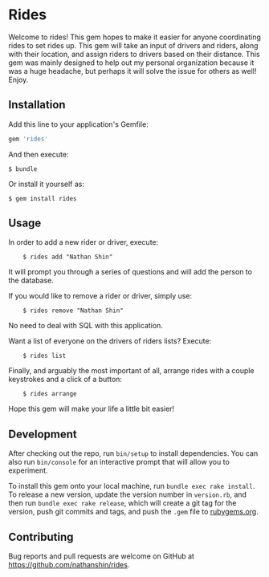 # Rides

Welcome to rides! This gem hopes to make it easier for anyone coordinating rides to set rides up. This gem will take an input of drivers and riders, along with their location, and assign riders to drivers based on their distance. This gem was mainly designed to help out my personal organization because it was a huge headache, but perhaps it will solve the issue for others as well! Enjoy.

## Installation

Add this line to your application's Gemfile:

```ruby
gem 'rides'
```

And then execute:

    $ bundle

Or install it yourself as:

    $ gem install rides

## Usage

In order to add a new rider or driver, execute: 

		$ rides add "Nathan Shin"

It will prompt you through a series of questions and will add the person to the database.

If you would like to remove a rider or driver, simply use: 

		$ rides remove "Nathan Shin"

No need to deal with SQL with this application.

Want a list of everyone on the drivers of riders lists? Execute: 

		$ rides list

Finally, and arguably the most important of all, arrange rides with a couple keystrokes and a click of a button:

		$ rides arrange


Hope this gem will make your life a little bit easier!

## Development

After checking out the repo, run `bin/setup` to install dependencies. You can also run `bin/console` for an interactive prompt that will allow you to experiment.

To install this gem onto your local machine, run `bundle exec rake install`. To release a new version, update the version number in `version.rb`, and then run `bundle exec rake release`, which will create a git tag for the version, push git commits and tags, and push the `.gem` file to [rubygems.org](https://rubygems.org).

## Contributing

Bug reports and pull requests are welcome on GitHub at https://github.com/nathanshin/rides.

